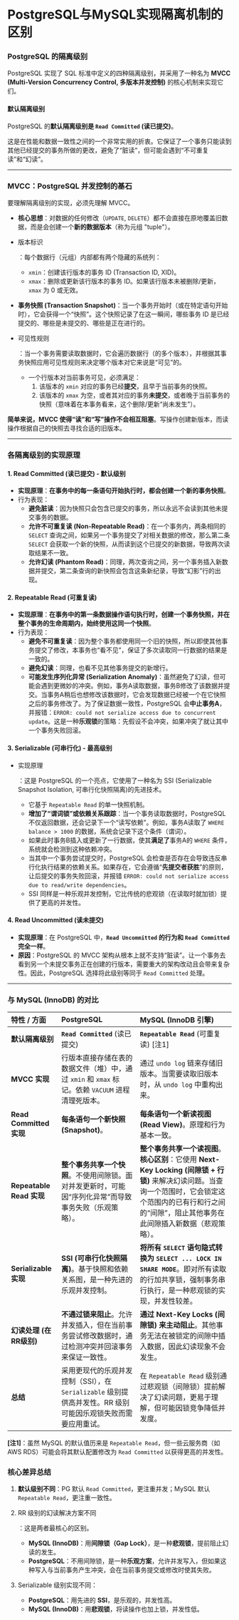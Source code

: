 # PostgreSQL与MySQL实现隔离机制的区别

### PostgreSQL 的隔离级别

PostgreSQL 实现了 SQL 标准中定义的四种隔离级别，并采用了一种名为 **MVCC (Multi-Version Concurrency Control, 多版本并发控制)** 的核心机制来实现它们。

#### 默认隔离级别

PostgreSQL 的**默认隔离级别是 `Read Committed` (读已提交)**。

这是在性能和数据一致性之间的一个非常实用的折衷。它保证了一个事务只能读到其他已经提交的事务所做的更改，避免了“脏读”，但可能会遇到“不可重复读”和“幻读”。

------

### MVCC：PostgreSQL 并发控制的基石

要理解隔离级别的实现，必须先理解 MVCC。

- **核心思想**：对数据的任何修改（`UPDATE`, `DELETE`）都不会直接在原地覆盖旧数据，而是会创建一个**新的数据版本**（称为元组 "tuple"）。

- 版本标识

  ：每个数据行（元组）内部都有两个隐藏的系统列：

  - `xmin`：创建该行版本的事务 ID (Transaction ID, XID)。
  - `xmax`：删除或更新该行版本的事务 ID。如果该行版本未被删除/更新，`xmax` 为 0 或无效。

- **事务快照 (Transaction Snapshot)**：当一个事务开始时（或在特定语句开始时），它会获得一个“快照”。这个快照记录了在这一瞬间，哪些事务 ID 是已经提交的、哪些是未提交的、哪些是正在进行的。

- 可见性规则

  ：当一个事务需要读取数据时，它会遍历数据行（的多个版本），并根据其事务快照应用可见性规则来决定哪个版本对它来说是“可见”的。

  - 一个行版本对当前事务可见，必须满足：
    1. 该版本的 `xmin` 对应的事务已经**提交**，且早于当前事务的快照。
    2. 该版本的 `xmax` 为空，或者其对应的事务**未提交**，或者晚于当前事务的快照（意味着在本事务看来，这个删除/更新“尚未发生”）。

**简单来说，MVCC 使得“读”和“写”操作不会相互阻塞**。写操作创建新版本，而读操作根据自己的快照去寻找合适的旧版本。

------

### 各隔离级别的实现原理

#### 1. Read Committed (读已提交) - 默认级别

- **实现原理**：**在事务中的每一条语句开始执行时，都会创建一个新的事务快照**。
- 行为表现：
  - **避免脏读**：因为快照只会包含已提交的事务，所以永远不会读到其他未提交事务的数据。
  - **允许不可重复读 (Non-Repeatable Read)**：在一个事务内，两条相同的 `SELECT` 查询之间，如果另一个事务提交了对相关数据的修改，那么第二条 `SELECT` 会获取一个新的快照，从而读到这个已提交的新数据，导致两次读取结果不一致。
  - **允许幻读 (Phantom Read)**：同理，两次查询之间，另一个事务插入新数据并提交，第二条查询的新快照会包含这条新纪录，导致“幻影”行的出现。

#### 2. Repeatable Read (可重复读)

- **实现原理**：**在事务中的第一条数据操作语句执行时，创建一个事务快照，并在整个事务的生命周期内，始终使用这同一个快照**。
- 行为表现：
  - **避免不可重复读**：因为整个事务都使用同一个旧的快照，所以即使其他事务提交了修改，本事务也“看不见”，保证了多次读取同一行数据的结果是一致的。
  - **避免幻读**：同理，也看不见其他事务提交的新增行。
  - **可能发生序列化异常 (Serialization Anomaly)**：虽然避免了幻读，但可能会遇到更微妙的冲突。例如，事务A读取数据，事务B修改了该数据并提交。当事务A稍后也想修改该数据时，它会发现数据已经被一个在它快照之后的事务修改了。为了保证数据一致性，PostgreSQL 会**中止事务A**，并报错：`ERROR: could not serialize access due to concurrent update`。这是一种**乐观锁**的策略：先假设不会冲突，如果冲突了就让其中一个事务失败回滚。

#### 3. Serializable (可串行化) - 最高级别

- 实现原理

  ：这是 PostgreSQL 的一个亮点，它使用了一种名为 SSI (Serializable Snapshot Isolation, 可串行化快照隔离)的先进技术。

  - 它基于 `Repeatable Read` 的单一快照机制。
  - **增加了“谓词锁”或依赖关系跟踪**：当一个事务读取数据时，PostgreSQL 不仅返回数据，还会记录下一个“读写依赖”。例如，事务A读取了 `WHERE balance > 1000` 的数据，系统会记录下这个条件（谓词）。
  - 如果此时事务B插入或更新了一行数据，使其**满足了**事务A的 `WHERE` 条件，系统就会检测到这种依赖冲突。
  - 当其中一个事务尝试提交时，PostgreSQL 会检查是否存在会导致违反串行化执行结果的依赖关系。如果存在，它会遵循“**先提交者获胜**”的原则，让后提交的事务失败回滚，并报错 `ERROR: could not serialize access due to read/write dependencies`。
  - SSI 同样是一种乐观并发控制，它比传统的悲观锁（在读取时就加锁）提供了更高的并发性。

#### 4. Read Uncommitted (读未提交)

- **实现原理**：在 PostgreSQL 中，**`Read Uncommitted` 的行为和 `Read Committed` 完全一样**。
- **原因**：PostgreSQL 的 MVCC 架构从根本上就不支持“脏读”。让一个事务去看到另一个未提交事务正在创建的行版本，需要重大的架构改动且会带来复杂性。因此，PostgreSQL 选择将此级别等同于 `Read Committed` 处理。

------

### 与 MySQL (InnoDB) 的对比

| 特性 / 方面              | PostgreSQL                                                   | MySQL (InnoDB 引擎)                                          |
| :----------------------- | :----------------------------------------------------------- | :----------------------------------------------------------- |
| **默认隔离级别**         | **`Read Committed`** (读已提交)                              | **`Repeatable Read`** (可重复读) [注1]                       |
| **MVCC 实现**            | 行版本直接存储在表的数据文件（堆）中，通过 `xmin` 和 `xmax` 标记。依赖 `VACUUM` 进程清理死版本。 | 通过 `undo log` 链来存储旧版本。当需要读取旧版本时，从 `undo log` 中重构出来。 |
| **Read Committed 实现**  | **每条语句一个新快照 (Snapshot)**。                          | **每条语句一个新读视图 (Read View)**。原理和行为基本一致。   |
| **Repeatable Read 实现** | **整个事务共享一个快照**。不使用间隙锁。面对并发更新时，可能因“序列化异常”而导致事务失败（乐观策略）。 | **整个事务共享一个读视图**。**核心区别**：它使用 **Next-Key Locking (间隙锁 + 行锁)** 来解决幻读问题。当查询一个范围时，它会锁定这个范围内的已有行和行之间的“间隙”，阻止其他事务在此间隙插入新数据（悲观策略）。 |
| **Serializable 实现**    | **SSI (可串行化快照隔离)**。基于快照和依赖关系图，是一种先进的乐观并发控制。 | **将所有 `SELECT` 语句隐式转换为 `SELECT ... LOCK IN SHARE MODE`**。即对所有读取的行加共享锁，强制事务串行执行，是一种悲观锁的实现，并发性较差。 |
| **幻读处理 (在RR级别)**  | **不通过锁来阻止**。允许并发插入，但在当前事务尝试修改数据时，通过检测冲突并回滚事务来保证一致性。 | **通过 Next-Key Locks (间隙锁) 来主动阻止**。其他事务无法在被锁定的间隙中插入数据，因此幻读现象不会发生。 |
| **总结**                 | 采用更现代的乐观并发控制（SSI），在 `Serializable` 级别提供高并发性。RR 级别可能因乐观锁失败而需要应用重试。 | 在 `Repeatable Read` 级别通过悲观锁（间隙锁）提前解决了幻读问题，更易于理解，但可能因锁竞争降低并发度。 |

**[注1]**：虽然 MySQL 的默认值历来是 `Repeatable Read`，但一些云服务商（如 AWS RDS）可能会将其默认配置修改为 `Read Committed` 以获得更高的并发性。

### 核心差异总结

1. **默认级别不同**：PG 默认 `Read Committed`，更注重并发；MySQL 默认 `Repeatable Read`，更注重一致性。

2. RR 级别的幻读解决方案不同

   ：这是两者最核心的区别。

   - **MySQL (InnoDB)**：用**间隙锁（Gap Lock）**，是一种**悲观锁**，提前阻止幻读的发生。
   - **PostgreSQL**：不用间隙锁，是一种**乐观方案**，允许并发写入，但如果这种写入与当前事务产生冲突，会在当前事务提交或修改时使其失败。

3. Serializable 级别实现不同：

   - **PostgreSQL**：用先进的 **SSI**，是乐观的，并发性高。
   - **MySQL (InnoDB)**：用**悲观锁**，将读操作也加上锁，并发性低。